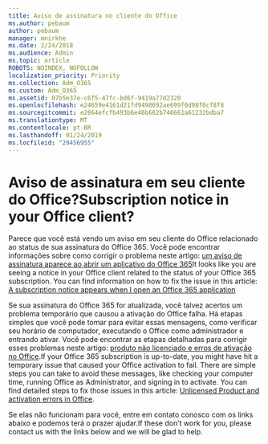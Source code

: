 ```yaml
---
title: Aviso de assinatura no cliente do Office
ms.author: pebaum
author: pebaum
manager: mnirkhe
ms.date: 2/24/2018
ms.audience: Admin
ms.topic: article
ROBOTS: NOINDEX, NOFOLLOW
localization_priority: Priority
ms.collection: Adm_O365
ms.custom: Adm_O365
ms.assetid: 07b5e37e-c6f5-47fc-bd6f-9419a77d2320
ms.openlocfilehash: e24659e4161d21fd9498692ae699f0d98f0cf8f8
ms.sourcegitcommit: e2864efcfb493b6e46b662b746661a61232bdba7
ms.translationtype: MT
ms.contentlocale: pt-BR
ms.lasthandoff: 01/24/2019
ms.locfileid: "29456955"
---
```

# <a name="subscription-notice-in-your-office-client"></a><span data-ttu-id="d41d8-102">Aviso de assinatura em seu cliente do Office?</span><span class="sxs-lookup"><span data-stu-id="d41d8-102">Subscription notice in your Office client?</span></span>

<span data-ttu-id="d41d8-p101">Parece que você está vendo um aviso em seu cliente do Office relacionado ao status de sua assinatura do Office 365. Você pode encontrar informações sobre como corrigir o problema neste artigo: [um aviso de assinatura aparece ao abrir um aplicativo do Office 365](https://support.office.com/article/https://support.office.com/en-us/article/A-subscription-notice-appears-when-I-open-an-Office-365-application-4cabe32c-f594-4c0e-9191-3d3ade10cceb.aspx)</span><span class="sxs-lookup"><span data-stu-id="d41d8-p101">It looks like you are seeing a notice in your Office client related to the status of your Office 365 subscription. You can find information on how to fix the issue in this article: [A subscription notice appears when I open an Office 365 application](https://support.office.com/article/https://support.office.com/en-us/article/A-subscription-notice-appears-when-I-open-an-Office-365-application-4cabe32c-f594-4c0e-9191-3d3ade10cceb.aspx)</span></span>
  
<span data-ttu-id="d41d8-p102">Se sua assinatura do Office 365 for atualizada, você talvez acertos um problema temporário que causou a ativação do Office falha. Há etapas simples que você pode tomar para evitar essas mensagens, como verificar seu horário de computador, executando o Office como administrador e entrando ativar. Você pode encontrar as etapas detalhadas para corrigir esses problemas neste artigo: [produto não licenciado e erros de ativação no Office](https://support.office.com/article/https://support.office.com/en-us/article/Unlicensed-Product-and-activation-errors-in-Office-0d23d3c0-c19c-4b2f-9845-5344fedc4380.aspx).</span><span class="sxs-lookup"><span data-stu-id="d41d8-p102">If your Office 365 subscription is up-to-date, you might have hit a temporary issue that caused your Office activation to fail. There are simple steps you can take to avoid these messages, like checking your computer time, running Office as Administrator, and signing in to activate. You can find detailed steps to fix those issues in this article: [Unlicensed Product and activation errors in Office](https://support.office.com/article/https://support.office.com/en-us/article/Unlicensed-Product-and-activation-errors-in-Office-0d23d3c0-c19c-4b2f-9845-5344fedc4380.aspx).</span></span> 
  
<span data-ttu-id="d41d8-108">Se elas não funcionam para você, entre em contato conosco com os links abaixo e podemos terá o prazer ajudar.</span><span class="sxs-lookup"><span data-stu-id="d41d8-108">If these don't work for you, please contact us with the links below and we will be glad to help.</span></span>
  

